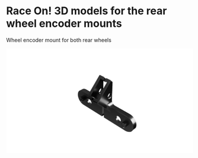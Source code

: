 # Race On! 3D models for the rear wheel encoder mounts
Wheel encoder mount for both rear wheels

![Rear Wheel Encoder Mounts](rear_wheel_encoder_mount.png?raw=true "Rear Wheel Encoder Mounts")
